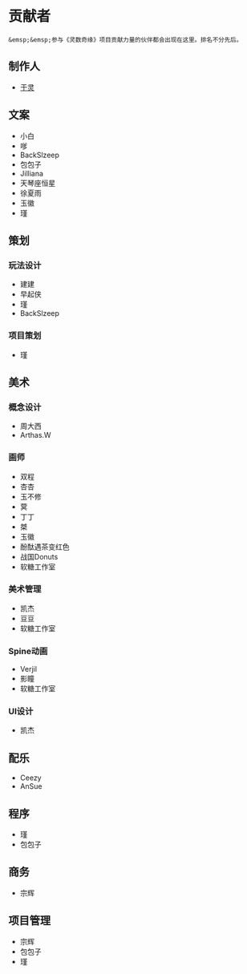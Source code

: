 # 贡献者

```{note}
&emsp;&emsp;参与《灵数奇缘》项目贡献力量的伙伴都会出现在这里。排名不分先后。
```

## 制作人

* [于灵](/gamedoc/characters/v-producer)

## 文案

* 小白
* 嗲
* BackSlzeep
* 包包子
* Jilliana
* 天琴座恒星
* 徐夏雨
* 玉徽
* 瑾

## 策划

### 玩法设计

* 建建
* 早起侠
* 瑾
* BackSlzeep

### 项目策划

* 瑾

## 美术

### 概念设计

* 周大西
* Arthas.W

### 画师

* 双程
* 杏杏
* 玉不修
* 蓂
* 丁丁
* 桀
* 玉徽
* 酚酞遇茶变红色
* 战国Donuts
* 软糖工作室

### 美术管理

* 凯杰
* 豆豆
* 软糖工作室

### Spine动画

* Verjil
* 影瞳
* 软糖工作室

### UI设计

* 凯杰

## 配乐

* Ceezy
* AnSue

## 程序

* 瑾
* 包包子

## 商务

* 宗辉

## 项目管理

* 宗辉
* 包包子
* 瑾
